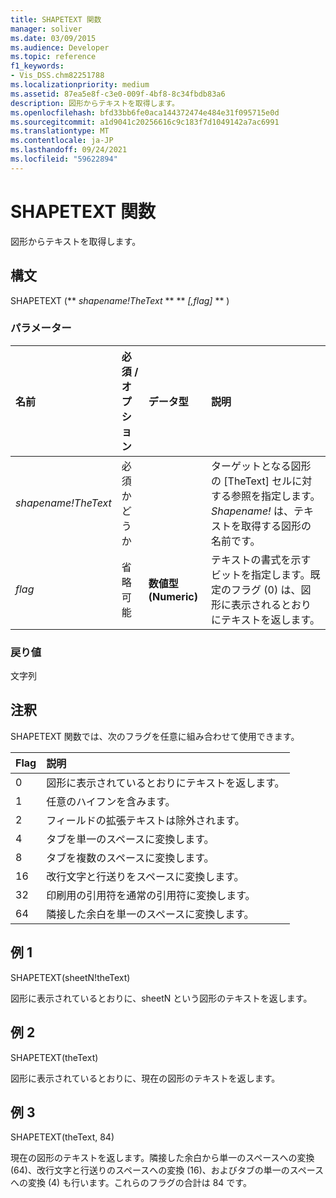 ```yaml
---
title: SHAPETEXT 関数
manager: soliver
ms.date: 03/09/2015
ms.audience: Developer
ms.topic: reference
f1_keywords:
- Vis_DSS.chm82251788
ms.localizationpriority: medium
ms.assetid: 87ea5e8f-c3e0-009f-4bf8-8c34fbdb83a6
description: 図形からテキストを取得します。
ms.openlocfilehash: bfd33bb6fe0aca144372474e484e31f095715e0d
ms.sourcegitcommit: a1d9041c20256616c9c183f7d1049142a7ac6991
ms.translationtype: MT
ms.contentlocale: ja-JP
ms.lasthandoff: 09/24/2021
ms.locfileid: "59622894"
---
```

# <a name="shapetext-function"></a>SHAPETEXT 関数

図形からテキストを取得します。 
  
## <a name="syntax"></a>構文

SHAPETEXT (** *shapename!TheText* ** ** *[,flag]* ** ) 
  
### <a name="parameters"></a>パラメーター

|**名前**|**必須 / オプション**|**データ型**|**説明**|
|:-----|:-----|:-----|:-----|
| _shapename!TheText_ <br/> |必須かどうか  <br/> ||ターゲットとなる図形の [TheText] セルに対する参照を指定します。  _Shapename!_ は、テキストを取得する図形の名前です。  <br/> |
| _flag_ <br/> |省略可能  <br/> |**数値型 (Numeric)** <br/> |テキストの書式を示すビットを指定します。既定のフラグ (0) は、図形に表示されるとおりにテキストを返します。  <br/> |
   
### <a name="return-value"></a>戻り値

文字列
  
## <a name="remarks"></a>注釈

SHAPETEXT 関数では、次のフラグを任意に組み合わせて使用できます。
  
|**Flag**|**説明**|
|:-----|:-----|
|0  <br/> |図形に表示されているとおりにテキストを返します。  <br/> |
|1  <br/> |任意のハイフンを含みます。  <br/> |
|2  <br/> |フィールドの拡張テキストは除外されます。  <br/> |
|4   <br/> |タブを単一のスペースに変換します。  <br/> |
|8   <br/> |タブを複数のスペースに変換します。  <br/> |
|16   <br/> |改行文字と行送りをスペースに変換します。  <br/> |
|32  <br/> |印刷用の引用符を通常の引用符に変換します。  <br/> |
|64  <br/> |隣接した余白を単一のスペースに変換します。  <br/> |
   
## <a name="example-1"></a>例 1

SHAPETEXT(sheetN!theText)
  
図形に表示されているとおりに、sheetN という図形のテキストを返します。
  
## <a name="example-2"></a>例 2

SHAPETEXT(theText)
  
図形に表示されているとおりに、現在の図形のテキストを返します。
  
## <a name="example-3"></a>例 3

SHAPETEXT(theText, 84)
  
現在の図形のテキストを返します。隣接した余白から単一のスペースへの変換 (64)、改行文字と行送りのスペースへの変換 (16)、およびタブの単一のスペースへの変換 (4) も行います。これらのフラグの合計は 84 です。
  

